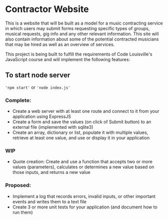 # Contractor Website

This is a website that will be built as a model for a music contracting service in which users may submit forms requesting specific types of groups, musical requests, gig info and 
any other relevant information. This site will also contain information about some of the potential contracted musicians that may be hired as well as an overview of 
services.

This project is being built to fulfill the requirements of Code Louisville's JavaScript course and will implement the following features:

## To start node server
`'npm start'`
or
`'node index.js'`

### Complete: 
- Create a web server with at least one route and connect to it from your application using ExpressJS
- Create a form and save the values (on click of Submit button) to an external file (implemented with sqlite3)
- Create an array, dictionary or list, populate it with multiple values, retrieve at least one value, and use or display it in your application

### WIP
- Quote creation: Create and use a function that accepts two or more values (parameters), calculates or determines a new value based on those inputs, and returns a new value

### Proposed:

- Implement a log that records errors, invalid inputs, or other important events and writes them to a text file
- Create 3 or more unit tests for your application (and document how to run them)


